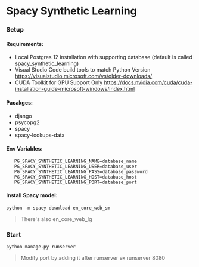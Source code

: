 # Spacy Synthetic Learning

### Setup

#### Requirements:
- Local Postgres 12 installation with supporting database (default is called spacy_synthetic_learning)
- Visual Studio Code build tools to match Python Version https://visualstudio.microsoft.com/vs/older-downloads/
- CUDA Toolkit for GPU Support Only https://docs.nvidia.com/cuda/cuda-installation-guide-microsoft-windows/index.html
#### Pacakges:
- django
- psycopg2
- spacy
- spacy-lookups-data

#### Env Variables:
``````
   PG_SPACY_SYNTHETIC_LEARNING_NAME=database_name
   PG_SPACY_SYNTHETIC_LEARNING_USER=database_user
   PG_SPACY_SYNTHETIC_LEARNING_PASS=database_password
   PG_SPACY_SYNTHETIC_LEARNING_HOST=database_host
   PG_SPACY_SYNTHETIC_LEARNING_PORT=database_port
``````

#### Install Spacy model:
`` python -m spacy download en_core_web_sm ``
> There's also en_core_web_lg 
   
### Start

`` python manage.py runserver ``
> Modify port by adding it after runserver ex runserver 8080


